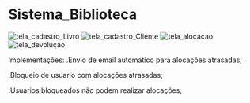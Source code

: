 
# Sistema_Biblioteca
 
![tela_cadastro_Livro](https://user-images.githubusercontent.com/101439440/190521144-ff547d14-eb54-4978-8278-233dbe37ef42.JPG)
![tela_cadastro_Cliente](https://user-images.githubusercontent.com/101439440/190521149-783d2c00-9333-428c-a457-abd54c01b2ee.JPG)
![tela_alocacao](https://user-images.githubusercontent.com/101439440/190521151-4dbaae25-c0af-4073-8ba5-919c0aabc950.JPG)
![tela_devolução](https://user-images.githubusercontent.com/101439440/190521153-c52e7bdb-b811-4f1b-9b46-baa9f623ce0c.JPG)

Implementações: 
 .Envio de email automatico para alocações atrasadas;
 
 
 .Bloqueio de usuario com alocações atrasadas;
 
 
 .Usuarios bloqueados não podem realizar alocações;
